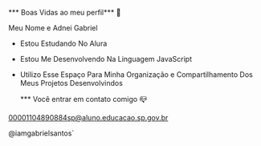 *** Boas Vidas ao meu perfil*** 💙

 Meu Nome e Adnei Gabriel

 - Estou Estudando No Alura
 - Estou Me Desenvolvendo Na Linguagem JavaScript
 - Utilizo Esse Espaço Para Minha Organização e Compartilhamento Dos Meus Projetos Desenvolvindos

     *** Você entrar em contato comigo 📪

 00001104890884sp@aluno.educacao.sp.gov.br
 
 @iamgabrielsantos`
